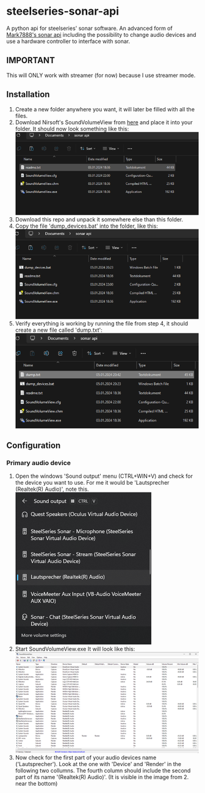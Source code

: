 # steelseries-sonar-api

A python api for steelseries' sonar software. An advanced form of <a href="https://github.com/Mark7888/steelseries-sonar-py">Mark7888's sonar api<a> including the possibility to change audio devices and use a hardware controller to interface with sonar.

## IMPORTANT 
This will ONLY work with streamer (for now) because I use streamer mode.


## Installation 
1. Create a new folder anywhere you want, it will later be filled with all the files.
2. Download Nirsoft's SoundVolumeView from <a href="https://www.nirsoft.net/utils/soundvolumeview-x64.zip)https://www.nirsoft.net/utils/soundvolumeview-x64.zip">here<a> and place it into your folder. It should now look something like this:
   ![Alt text](images/soundvolumeview.png)
3. Download this repo and unpack it somewhere else than this folder.
4. Copy the file 'dump_devices.bat' into the folder, like this:
   ![Alt text](images/dump.png)
5. Verify everything is working by running the file from step 4, it should create a new file called 'dump.txt':
   ![Alt text](images/text_file.png)

## Configuration 

### Primary audio device
1. Open the windows 'Sound output' menu (CTRL+WIN+V) and check for the device you want to use. For me it would be 'Lautsprecher (Realtek(R) Audio)', note this.
   ![Alt text](images/windows_sound_menu.png)
2. Start SoundVolumeView.exe It will look like this:
   ![Alt text](images/soundvolumeview_open.png)
3. Now check for the first part of your audio devices name ('Lautsprecher'). Look at the one with 'Device' and 'Render' in the following two collumns. The fourth column should include the second part of its name '(Realtek(R) Audio)'. (It is visible in the image from 2. near the bottom)
